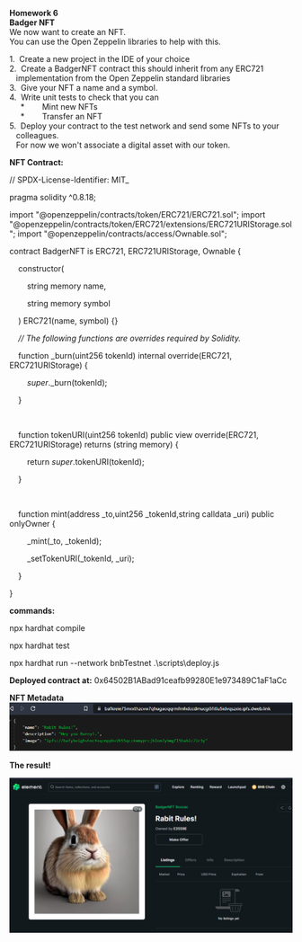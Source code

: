 **Homework 6**  
**Badger NFT**  
We now want to create an NFT.    
You can use the Open Zeppelin libraries to help with this.

1\.  Create a new project in the IDE of your choice  
2\.  Create a BadgerNFT contract this should inherit from any ERC721    
   implementation from the Open Zeppelin standard libraries  
3\.  Give your NFT a name and a symbol.  
4\.  Write unit tests to check that you can  
     \*        Mint new NFTs   
     \*        Transfer an NFT  
5\.  Deploy your contract to the test network and send some NFTs to your    
   colleagues.    
   For now we won't associate a digital asset with our token.

**NFT Contract:**

// SPDX-License-Identifier: MIT_

pragma solidity ^0.8.18;

import "@openzeppelin/contracts/token/ERC721/ERC721.sol";
import "@openzeppelin/contracts/token/ERC721/extensions/ERC721URIStorage.sol";
import "@openzeppelin/contracts/access/Ownable.sol";

contract BadgerNFT is ERC721, ERC721URIStorage, Ownable {

    constructor(

        string memory name,

        string memory symbol

    ) ERC721(name, symbol) {}

  

    _// The following functions are overrides required by Solidity._

    function \_burn(uint256 tokenId) internal override(ERC721, ERC721URIStorage) {

        _super_.\_burn(tokenId);

    }

  
 

    function tokenURI(uint256 tokenId) public view override(ERC721, ERC721URIStorage) returns (string memory) {

        return _super_.tokenURI(tokenId);

    }

  
 

    function mint(address \_to,uint256 \_tokenId,string calldata \_uri) public onlyOwner {

        \_mint(\_to, \_tokenId);

        \_setTokenURI(\_tokenId, \_uri);

    }

}

**commands:** 

npx hardhat compile

npx hardhat test

npx hardhat run --network bnbTestnet .\\scripts\\deploy.js 

**Deployed contract at:** 0x64502B1ABad91ceafb99280E1e973489C1aF1aCc

**NFT Metadata**  
![](https://github.com/sergiotechx/bnbchainzero2hero/blob/main/homework6/metadata.PNG?raw=true)

**The result!**

![](https://github.com/sergiotechx/bnbchainzero2hero/blob/main/homework6/BunnyRules.PNG?raw=true)
